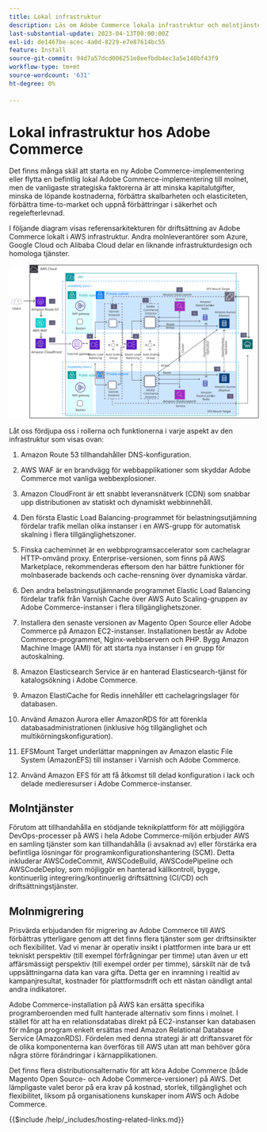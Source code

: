 ```yaml
---
title: Lokal infrastruktur
description: Läs om Adobe Commerce lokala infrastruktur och molntjänster från tredje part.
last-substantial-update: 2023-04-13T00:00:00Z
exl-id: de1467be-acec-4a0d-8229-e7e87614bc55
feature: Install
source-git-commit: 94d7a57dcd006251e8eefbdb4ec3a5e140bf43f9
workflow-type: tm+mt
source-wordcount: '631'
ht-degree: 0%

---
```


# Lokal infrastruktur hos Adobe Commerce

Det finns många skäl att starta en ny Adobe Commerce-implementering eller flytta en befintlig lokal Adobe Commerce-implementering till molnet, men de vanligaste strategiska faktorerna är att minska kapitalutgifter, minska de löpande kostnaderna, förbättra skalbarheten och elasticiteten, förbättra time-to-market och uppnå förbättringar i säkerhet och regelefterlevnad.

I följande diagram visas referensarkitekturen för driftsättning av Adobe Commerce lokalt i AWS infrastruktur. Andra molnleverantörer som Azure, Google Cloud och Alibaba Cloud delar en liknande infrastrukturdesign och homologa tjänster.

![Bild som visar Adobe Commerce-infrastruktur för värdtjänster på molntjänster från tredje part](/help/assets/playbooks/on-premises-infrastructure.svg)

Låt oss fördjupa oss i rollerna och funktionerna i varje aspekt av den infrastruktur som visas ovan:

1. Amazon Route 53 tillhandahåller DNS-konfiguration.

1. AWS WAF är en brandvägg för webbapplikationer som skyddar Adobe Commerce mot vanliga webbexplosioner.

1. Amazon CloudFront är ett snabbt leveransnätverk (CDN) som snabbar upp distributionen av statiskt och dynamiskt webbinnehåll.

1. Den första Elastic Load Balancing-programmet för belastningsutjämning fördelar trafik mellan olika instanser i en AWS-grupp för automatisk skalning i flera tillgänglighetszoner.

1. Finska cacheminnet är en webbprogramsaccelerator som cachelagrar HTTP-omvänd proxy. Enterprise-versionen, som finns på AWS Marketplace, rekommenderas eftersom den har bättre funktioner för molnbaserade backends och cache-rensning över dynamiska värdar.

1. Den andra belastningsutjämnande programmet Elastic Load Balancing fördelar trafik från Varnish Cache över AWS Auto Scaling-gruppen av Adobe Commerce-instanser i flera tillgänglighetszoner.

1. Installera den senaste versionen av Magento Open Source eller Adobe Commerce på Amazon EC2-instanser. Installationen består av Adobe Commerce-programmet, Nginx-webbservern och PHP. Bygg Amazon Machine Image (AMI) för att starta nya instanser i en grupp för autoskalning.

1. Amazon Elasticsearch Service är en hanterad Elasticsearch-tjänst för katalogsökning i Adobe Commerce.

1. Amazon ElastiCache for Redis innehåller ett cachelagringslager för databasen.

1. Använd Amazon Aurora eller AmazonRDS för att förenkla databasadministrationen (inklusive hög tillgänglighet och multikörningskonfiguration).

1. EFSMount Target underlättar mappningen av Amazon elastic File System (AmazonEFS) till instanser i Varnish och Adobe Commerce.

1. Använd Amazon EFS för att få åtkomst till delad konfiguration i lack och delade medieresurser i Adobe Commerce-instanser.

## Molntjänster

Förutom att tillhandahålla en stödjande teknikplattform för att möjliggöra DevOps-processer på AWS i hela Adobe Commerce-miljön erbjuder AWS en samling tjänster som kan tillhandahålla (i avsaknad av) eller förstärka era befintliga lösningar för programkonfigurationshantering (SCM). Detta inkluderar AWSCodeCommit, AWSCodeBuild, AWSCodePipeline och AWSCodeDeploy, som möjliggör en hanterad källkontroll, bygge, kontinuerlig integrering/kontinuerlig driftsättning (CI/CD) och driftsättningstjänster.

## Molnmigrering

Prisvärda erbjudanden för migrering av Adobe Commerce till AWS förbättras ytterligare genom att det finns flera tjänster som ger driftsinsikter och flexibilitet. Vad vi menar är operativ insikt i plattformen inte bara ur ett tekniskt perspektiv (till exempel förfrågningar per timme) utan även ur ett affärsmässigt perspektiv (till exempel order per timme), särskilt när de två uppsättningarna data kan vara gifta. Detta ger en inramning i realtid av kampanjresultat, kostnader för plattformsdrift och ett nästan oändligt antal andra indikatorer.

Adobe Commerce-installation på AWS kan ersätta specifika programberoenden med fullt hanterade alternativ som finns i molnet. I stället för att ha en relationsdatabas direkt på EC2-instanser kan databasen för många program enkelt ersättas med Amazon Relational Database Service (AmazonRDS). Fördelen med denna strategi är att driftansvaret för de olika komponenterna kan överföras till AWS utan att man behöver göra några större förändringar i kärnapplikationen.

Det finns flera distributionsalternativ för att köra Adobe Commerce (både Magento Open Source- och Adobe Commerce-versioner) på AWS. Det lämpligaste valet beror på era krav på kostnad, storlek, tillgänglighet och flexibilitet, liksom på organisationens kunskaper inom AWS och Adobe Commerce.

{{$include /help/_includes/hosting-related-links.md}}
